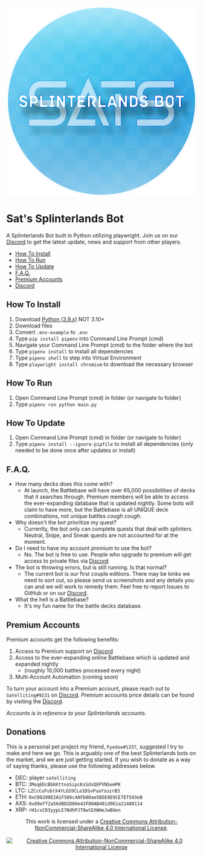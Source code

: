 <p align="center">
  <img src="https://raw.githubusercontent.com/Satelliting/Sats-Splinterlands-Bot/main/logo.png" alt="Sat's Splinterlands Bot" />
</p>

# Sat's Splinterlands Bot

A Splinterlands Bot built in Python utilizing playwright. Join us on our [Discord](https://discord.gg/9SYtVSzu9z) to get the latest update, news and support from other players.

- [How To Install](#how-to-install)
- [How To Run](#how-to-run)
- [How To Update](#how-to-update)
- [F.A.Q.](#f.a.q.)
- [Premium Accounts](#premium-accounts)
- [Discord](https://discord.gg/9SYtVSzu9z)

## How To Install

1. Download [Python (3.9.x)](https://www.python.org/downloads/release/python-397/) NOT 3.10+
2. Download files
3. Convert `.env-example` to `.env`
4. Type `pip install pipenv` into Command Line Prompt (cmd)
5. Navigate your Command Line Prompt (cmd) to the folder where the bot
6. Type `pipenv install` to install all dependencies
7. Type `pipenv shell` to step into Virtual Environment
8. Type `playwright install chromium` to download the necessary browser

## How To Run

1. Open Command Line Prompt (cmd) in folder (or navigate to folder)
2. Type `pipenv run python main.py`

## How To Update

1. Open Command Line Prompt (cmd) in folder (or navigate to folder)
2. Type `pipenv install --ignore-pipfile` to install all dependencies (only needed to be done once after updates or install)

## F.A.Q.

- How many decks does this come with?
  - At launch, the Battlebase will have over 65,000 possibilities of decks that it searches through. Premium members will be able to access the ever-expanding database that is updated nightly. Some bots will claim to have more, but the Battlebase is all UNIQUE deck combinations, not unique battles _cough_ _cough_.
- Why doesn't the bot prioritize my quest?
  - Currently, the bot only can complete quests that deal with splinters. Neutral, Snipe, and Sneak quests are not accounted for at the moment.
- Do I need to have my account _premium_ to use the bot?
  - No. The bot is free to use. People who upgrade to premium will get access to private files via [Discord](https://discord.gg/9SYtVSzu9z)
- The bot is throwing errors, but is still running. Is that normal?
  - The current bot is our first couple editions. There may be kinks we need to sort out, so please send us screenshots and any details you can and we will work to remedy them. Feel free to report Issues to GitHub or on our [Discord](https://discord.gg/9SYtVSzu9z).
- What the hell is a Battlebase?
  - It's my fun name for the battle decks database.

## Premium Accounts

Premium accounts get the following benefits:

1. Access to Premium support on [Discord](https://discord.gg/9SYtVSzu9z)
2. Access to the ever-expanding online Battlebase which is updated and expanded nightly
   - (roughly 10,000 battles processed every night)
3. Multi-Account Automation (coming soon)

To turn your account into a Premium account, please reach out to `Satelliting#9231` on [Discord](https://discord.gg/9SYtVSzu9z).
Premium accounts price details can be found by visiting the [Discord](https://discord.gg/9SYtVSzu9z).

_Accounts is in reference to your Splinterlands accounts._

## Donations

This is a personal pet project my friend, `Fyedoe#1337`, suggested I try to make and here we go. This is arguably one of the best Splinterlands bots on the market, and we are just getting started. If you wish to donate as a way of saying thanks, please use the following addresses below.

- DEC: player `satelliting`
- BTC: `3Moq6DcBbkKttnoSipcKsSdsQEPVNSemPK`
- LTC: `LZCcCuFubtX4YLGS9CLe1DSvPuaYsuzrB3`
- ETH: `0xC08200E2A1F586c4AFb80ae5B5E8E9CE7Ef593eB`
- AXS: `0x89eff2a56dBD2D80e42F80AB481d961a21480114`
- XRP: `rH1csCD3yypLE7NdhPJT8wtEXWHeJwBUen`

<p align="center">
  This work is licensed under a <a href="https://creativecommons.org/licenses/by-nc-sa/4.0/">Creative Commons Attribution-NonCommercial-ShareAlike 4.0 International License</a>.<br /><br />
  <a href="https://creativecommons.org/licenses/by-nc-sa/4.0/"><img src="https://licensebuttons.net/l/by-nc-sa/4.0/88x31.png" alt="Creative Commons Attribution-NonCommercial-ShareAlike 4.0 International License" /></a>
</p>
